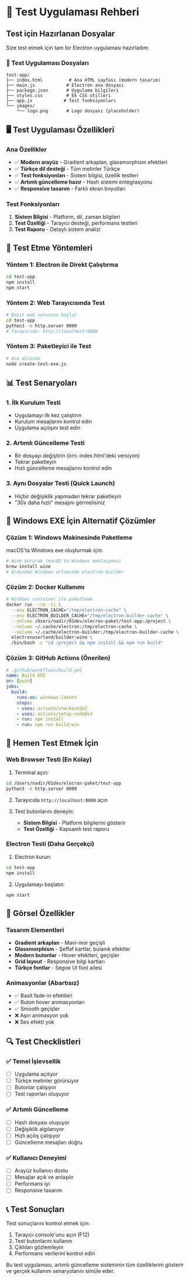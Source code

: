 # 🚀 Test Uygulaması Rehberi

## Test için Hazırlanan Dosyalar

Size test etmek için tam bir Electron uygulaması hazırladım:

### 📁 Test Uygulaması Dosyaları
```
test-app/
├── index.html          # Ana HTML sayfası (modern tasarım)
├── main.js            # Electron ana dosyası  
├── package.json       # Uygulama bilgileri
├── styles.css         # Ek CSS stilleri
├── app.js            # Test fonksiyonları
└── images/
    └── logo.png       # Logo dosyası (placeholder)
```

## 🖥️ Test Uygulaması Özellikleri

### Ana Özellikler
- ✅ **Modern arayüz** - Gradient arkaplan, glassmorphism efektleri
- ✅ **Türkçe dil desteği** - Tüm metinler Türkçe
- ✅ **Test fonksiyonları** - Sistem bilgisi, özellik testleri
- ✅ **Artımlı güncelleme hazır** - Hash sistemi entegrasyonu
- ✅ **Responsive tasarım** - Farklı ekran boyutları

### Test Fonksiyonları
1. **Sistem Bilgisi** - Platform, dil, zaman bilgileri
2. **Test Özelliği** - Tarayıcı desteği, performans testleri
3. **Test Raporu** - Detaylı sistem analizi

## 🔧 Test Etme Yöntemleri

### Yöntem 1: Electron ile Direkt Çalıştırma
```bash
cd test-app
npm install
npm start
```

### Yöntem 2: Web Tarayıcısında Test
```bash
# Basit web sunucusu başlat
cd test-app
python3 -m http.server 8000
# Tarayıcıda: http://localhost:8000
```

### Yöntem 3: Paketleyici ile Test
```bash
# Ana dizinde
node create-test-exe.js
```

## 📊 Test Senaryoları

### 1. İlk Kurulum Testi
- Uygulamayı ilk kez çalıştırın
- Kurulum mesajlarını kontrol edin
- Uygulama açılışını test edin

### 2. Artımlı Güncelleme Testi
- Bir dosyayı değiştirin (örn: index.html'deki versiyon)
- Tekrar paketleyin
- Hızlı güncelleme mesajlarını kontrol edin

### 3. Aynı Dosyalar Testi (Quick Launch)
- Hiçbir değişiklik yapmadan tekrar paketleyin
- "30x daha hızlı" mesajını görmelisiniz

## 🎯 Windows EXE İçin Alternatif Çözümler

### Çözüm 1: Windows Makinesinde Paketleme
macOS'ta Windows exe oluşturmak için:
```bash
# Wine kurarak (macOS'ta Windows emülasyonu)
brew install wine
# Ardından Windows ortamında electron-builder
```

### Çözüm 2: Docker Kullanımı
```bash
# Windows container ile paketleme
docker run --rm -ti \
  --env ELECTRON_CACHE="/tmp/electron-cache" \
  --env ELECTRON_BUILDER_CACHE="/tmp/electron-builder-cache" \
  --volume /Users/nadir/01dev/elecron-paket/test-app:/project \
  --volume ~/.cache/electron:/tmp/electron-cache \
  --volume ~/.cache/electron-builder:/tmp/electron-builder-cache \
  electronuserland/builder:wine \
  /bin/bash -c "cd /project && npm install && npm run build"
```

### Çözüm 3: GitHub Actions (Önerilen)
```yaml
# .github/workflows/build.yml
name: Build EXE
on: [push]
jobs:
  build:
    runs-on: windows-latest
    steps:
    - uses: actions/checkout@v2
    - uses: actions/setup-node@v2
    - run: npm install
    - run: npm run build:win
```

## 📱 Hemen Test Etmek İçin

### Web Browser Testi (En Kolay)
1. Terminal açın:
```bash
cd /Users/nadir/01dev/elecron-paket/test-app
python3 -m http.server 8000
```

2. Tarayıcıda `http://localhost:8000` açın

3. Test butonlarını deneyin:
   - **Sistem Bilgisi** - Platform bilgilerini gösterir
   - **Test Özelliği** - Kapsamlı test raporu

### Electron Testi (Daha Gerçekçi)
1. Electron kurun:
```bash
cd test-app
npm install
```

2. Uygulamayı başlatın:
```bash
npm start
```

## 🎨 Görsel Özellikler

### Tasarım Elementleri
- **Gradient arkaplan** - Mavi-mor geçişli
- **Glassmorphism** - Şeffaf kartlar, bulanık efektler  
- **Modern butonlar** - Hover efektleri, geçişler
- **Grid layout** - Responsive bilgi kartları
- **Türkçe fontlar** - Segoe UI font ailesi

### Animasyonlar (Abartısız)
- ✅ Basit fade-in efektleri
- ✅ Buton hover animasyonları  
- ✅ Smooth geçişler
- ❌ Aşırı animasyon yok
- ❌ Ses efekti yok

## 🔍 Test Checklistleri

### ✅ Temel İşlevsellik
- [ ] Uygulama açılıyor
- [ ] Türkçe metinler görünüyor
- [ ] Butonlar çalışıyor
- [ ] Test raporları oluşuyor

### ✅ Artımlı Güncelleme
- [ ] Hash dosyası oluşuyor
- [ ] Değişiklik algılanıyor
- [ ] Hızlı açılış çalışıyor
- [ ] Güncelleme mesajları doğru

### ✅ Kullanıcı Deneyimi
- [ ] Arayüz kullanıcı dostu
- [ ] Mesajlar açık ve anlaşılır
- [ ] Performans iyi
- [ ] Responsive tasarım

## 📞 Test Sonuçları

Test sonuçlarını kontrol etmek için:
1. Tarayıcı console'unu açın (F12)
2. Test butonlarını kullanın
3. Çıktıları gözlemleyin
4. Performans verilerini kontrol edin

Bu test uygulaması, artımlı güncelleme sisteminin tüm özelliklerini gösterir ve gerçek kullanım senaryolarını simüle eder.